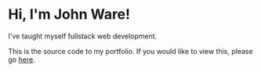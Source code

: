# Hi, I'm John Ware!

I've taught myself fullstack web development.

This is the source code to my portfolio. If you would like to view this, please go [here](https://johnw-portfolio.herokuapp.com/).
